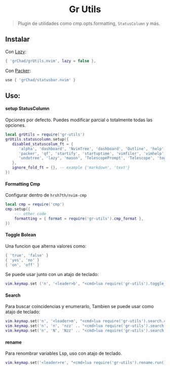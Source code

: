 <h1 align="center">Gr Utils</h1>

> Plugin de utilidades como cmp.opts.formatting, `StatusColumn` y más.


## Instalar

Con [Lazy](https://github.com/folke/lazy.nvim):

```lua
{ 'grChad/grUtils.nvim', lazy = false },
```

Con [Packer](https://github.com/wbthomason/packer.nvim):

```lua
use { 'grChad/statusbar.nvim' }
```

## Uso:
#### setup StatusColumn

Opciones por defecto. Puedes modificar parcial o totalmente todas las opciones.

```lua
local grUtils = require('gr-utils')
grUtils.statuscolumn.setup({
   disabled_statuscolum_ft = {
      'alpha', 'dashboard', 'NvimTree', 'dashboard', 'Outline', 'help', 'lspinfo',
      'packer', 'qf', 'startify', 'startuptime', 'vimfiler', 'vimhelp', 'viminfo',
      'undotree', 'lazy', 'mason', 'TelescopePrompt', 'Telescope', 'toggleterm',
   },
   ignore_fold_ft = {}, -- example {'markdown', 'text'}
})
```

#### Formatting Cmp

Configurar dentro de `hrsh7th/nvim-cmp`

```lua
local cmp = require('cmp')
cmp.setup({
    --- other code
    formatting = { format = require('gr-utils').cmp_format },
})
```

#### Toggle Bolean

Una funcion que alterna valores como:
```lua
{ 'true', 'false' }
{ 'yes', 'no' }
{ 'on', 'off' }
```

Se puede usar junto con un atajo de teclado:
```lua
vim.keymap.set ('n', '<leader>b', "<cmd>lua require('gr-utils').toggle_bool()<CR>", { desc = 'Toggle boolean' })
```

#### Search

Para buscar coincidencias y enumerarlo, Tambien se puede usar como atajo de teclado:

```lua
vim.keymap.set('n', '<leader>m', "<cmd>lua require('gr-utils').search.clear()<CR>", { silent = true, desc = 'no highlight' })
vim.keymap.set('n', 'n', 'nzz' .. "<cmd>lua require('gr-utils').search.run()<CR>", { desc = 'Next search' })
vim.keymap.set('n', 'N', 'Nzz' .. "<cmd>lua require('gr-utils').search.run()<CR>", { desc = 'Previous search' })
```

#### rename

Para renombrar variables Lsp, uso con atajo de teclado.

```lua
vim.keymap.set('<leader>re', "<cmd>lua require('gr-utils').rename.run()<CR>", {desc = 'rename variable'})
```
